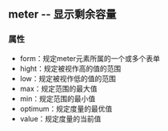 ## meter -- 显示剩余容量

### 属性

* form：规定meter元素所属的一个或多个表单
* hight：规定被视作高的值的范围
* low：规定被视作低的值的范围
* max：规定范围的最大值
* min：规定范围的最小值
* optimum：规定度量的最优值
* value：规定度量的当前值



